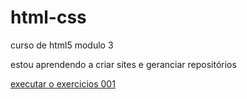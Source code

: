 # html-css
 curso de html5 modulo 3

 estou aprendendo a criar sites e geranciar repositórios

<a href= "https://aliryandias.github.io/html-css/exercicios/ex001/index.html"> executar o exercicios 001 </a>